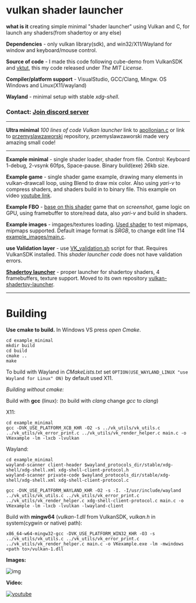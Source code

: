 # vulkan shader launcher

**what is it** creating simple minimal "shader launcher" using Vulkan and C, for launch any shaders(from shadertoy or any else)

**Dependencies** - only vulkan library(sdk), and win32/X11/Wayland for window and keyboard/mouse control.

**Source of code** - I made this code following cube-demo from VulkanSDK and [vktut](https://github.com/ShabbyX/vktut), this my code released under *The MIT License*.

**Compiler/platform support** - VisualStudio, GCC/Clang, Mingw. OS Windows and Linux(X11/wayland)

**Wayland** - minimal setup with stable *xdg-shell*.

### Contact: [**Join discord server**](https://discord.gg/JKyqWgt)
___
**Ultra minimal** *100 lines of code Vulkan launcher* link to [apollonian.c](https://github.com/przemyslawzaworski/CPP-Programming/blob/master/Vulkan/apollonian.c) or link to  [przemyslawzaworski](https://github.com/przemyslawzaworski/CPP-Programming) repository, przemyslawzaworski made very amazing small code!

___
**Example minimal** - single shader loader, shader from file. Control: Keyboard 1-debug, 2-vsynk 60fps, Space-pause. Binary build(exe) 26kb size.

**Example game** - single shader game example, drawing many elements in vulkan-drawcall loop, using Blend to draw mix color. Also using *yari-v* to compress shaders, and shaders build in to binary file. This example on video [youtube link](https://youtu.be/5Wzj-GNAo6c).

**Example FBO** - [base on this shader](https://www.shadertoy.com/view/3syXDD) game that on *screenshot*, game logic on GPU, using framebuffer to store/read data, also *yari-v* and build in shaders.

**Example images** - imgages/textures loading. [Used shader](https://www.shadertoy.com/view/lsfGWn) to test mipmaps, mipmaps supported. Default image format is *SRGB*, to change edit line 114 [example_images/main.c](https://github.com/danilw/vulkan-shader-launcher/blob/master/example_images/main.c#L114).

**use Validation layer** - use [VK_validation.sh](https://github.com/danilw/vulkan-shader-launcher/blob/master/use_validation_layer/VK_validation.sh) script for that. Requires VulkanSDK installed. This *shader launcher code* does not have validation errors.

**[Shadertoy launcher](https://github.com/danilw/vulkan-shadertoy-launcher)** - proper launcher for shadertoy shaders, 4 framebuffers, texture support. Moved to its own repository [vulkan-shadertoy-launcher](https://github.com/danilw/vulkan-shadertoy-launcher).

___
# Building

**Use cmake to build.** In Windows VS press *open Cmake*.
```
cd example_minimal
mkdir build
cd build
cmake ..
make
```
To build with Wayland in *CMakeLists.txt* set `OPTION(USE_WAYLAND_LINUX "use Wayland for Linux" ON)` by default used X11.


*Building without cmake:*

Build with **gcc** (linux): (to build with *clang* change *gcc* to *clang*)

X11:
```
cd example_minimal
gcc -DVK_USE_PLATFORM_XCB_KHR -O2 -s ../vk_utils/vk_utils.c ../vk_utils/vk_error_print.c ../vk_utils/vk_render_helper.c main.c -o VKexample -lm -lxcb -lvulkan
```
Wayland:
```
cd example_minimal
wayland-scanner client-header $wayland_protocols_dir/stable/xdg-shell/xdg-shell.xml xdg-shell-client-protocol.h
wayland-scanner private-code $wayland_protocols_dir/stable/xdg-shell/xdg-shell.xml xdg-shell-client-protocol.c

gcc -DVK_USE_PLATFORM_WAYLAND_KHR -O2 -s -I. -I/usr/include/wayland ../vk_utils/vk_utils.c ../vk_utils/vk_error_print.c ../vk_utils/vk_render_helper.c xdg-shell-client-protocol.c main.c -o VKexample -lm -lxcb -lvulkan -lwayland-client
```

Build with **mingw64** (*vulkan-1.dll* from VulkanSDK, *vulkan.h* in system(cygwin or native) path):
```
x86_64-w64-mingw32-gcc -DVK_USE_PLATFORM_WIN32_KHR -O3 -s ../vk_utils/vk_utils.c ../vk_utils/vk_error_print.c ../vk_utils/vk_render_helper.c main.c -o VKexample.exe -lm -mwindows <path to>/vulkan-1.dll
```

**Images:** 

![img](https://danilw.github.io/GLSL-howto/vulkan_sh_launcher/v2/scr1.jpg)

**Video:** 

[![youtube](https://danilw.github.io/GLSL-howto/vulkan_sh_launcher/v1/v1yt.jpg)](https://youtu.be/5Wzj-GNAo6c)
